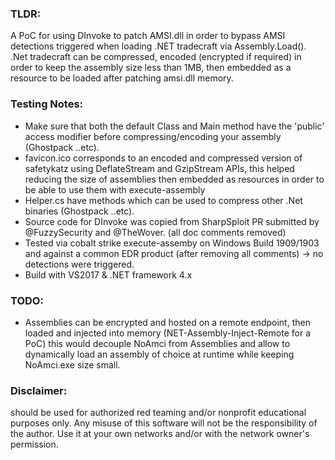 ### TLDR:
A PoC for using DInvoke to patch AMSI.dll in order to bypass AMSI detections triggered when loading .NET tradecraft via Assembly.Load().
.Net tradecraft can be compressed, encoded (encrypted if required) in order to keep the assembly size less than 1MB, then embedded as a resource
 to be loaded after patching amsi.dll memory.

### Testing Notes:
* Make sure that both the default Class and Main method have the 'public' access modifier before compressing/encoding your assembly (Ghostpack ..etc).
* favicon.ico corresponds to an encoded and compressed version of safetykatz using DeflateStream and GzipStream APIs,
  this helped reducing the size of assemblies then embedded as resources in order to be able to use them with execute-assembly
* Helper.cs have methods which can be used to compress other .Net binaries (Ghostpack ..etc).
* Source code for DInvoke was copied from SharpSploit PR submitted by @FuzzySecurity and @TheWover. (all doc comments removed)
* Tested via cobalt strike execute-assemby on Windows Build 1909/1903 and against a common EDR product (after removing all comments) -> no detections were triggered.
* Build with VS2017 & .NET framework 4.x

### TODO:
* Assemblies can be encrypted and hosted on a remote endpoint, then loaded and injected into memory (NET-Assembly-Inject-Remote for a PoC) 
this would decouple NoAmci from Assemblies and allow to dynamically load an assembly of 
choice at runtime while keeping NoAmci.exe size small.


### Disclaimer:
should be used for authorized red teaming and/or nonprofit educational purposes only. 
Any misuse of this software will not be the responsibility of the author. 
Use it at your own networks and/or with the network owner's permission.

